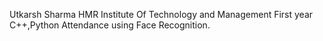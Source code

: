 Utkarsh Sharma
HMR Institute Of Technology and Management
First year
C++,Python
Attendance using Face Recognition.
